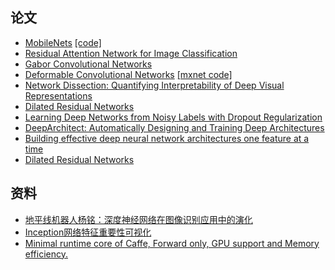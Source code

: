 ## 论文
- [MobileNets](https://arxiv.org/abs/1704.04861) [[code]](https://github.com/Zehaos/MobileNet)
- [Residual Attention Network for Image Classification](https://arxiv.org/abs/1704.06904)
- [Gabor Convolutional Networks](https://arxiv.org/abs/1705.01450)
 - [Deformable Convolutional Networks](https://arxiv.org/abs/1703.06211) [[mxnet code]](https://github.com/msracver/Deformable-ConvNets)
 - [Network Dissection: Quantifying Interpretability of Deep Visual Representations](http://netdissect.csail.mit.edu/) 
 - [Dilated Residual Networks](http://vladlen.info/publications/dilated-residual-networks/)
 - [Learning Deep Networks from Noisy Labels with Dropout Regularization](https://arxiv.org/abs/1705.03419)
 - [DeepArchitect: Automatically Designing and Training Deep Architectures](https://arxiv.org/abs/1704.08792)
 - [Building effective deep neural network architectures one feature at a time](https://arxiv.org/abs/1705.06778)
 - [Dilated Residual Networks](https://arxiv.org/abs/1705.09914)



## 资料
- [地平线机器人杨铭：深度神经网络在图像识别应用中的演化](http://mp.weixin.qq.com/s?__biz=MzA3MzI4MjgzMw==&mid=2650726203&idx=1&sn=6116c18b14602aea0d1a5c1c1df8e448)
- [Inception网络特征重要性可视化](https://github.com/ankurtaly/Attributions)
- [Minimal runtime core of Caffe, Forward only, GPU support and Memory efficiency.](https://github.com/luoyetx/mini-caffe)